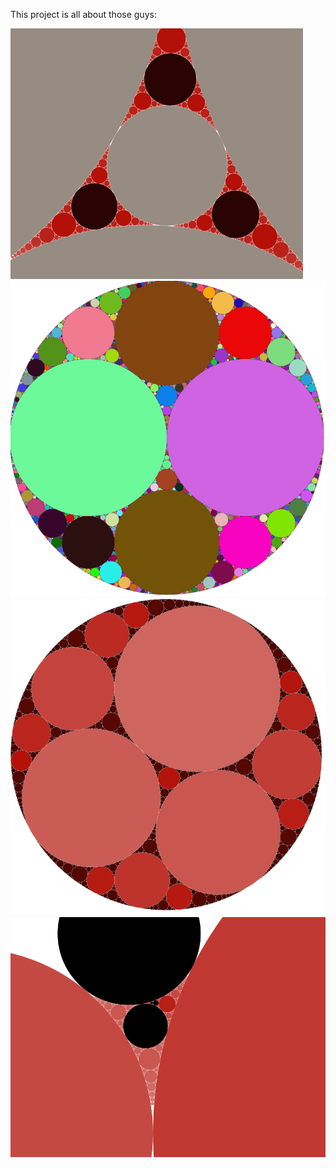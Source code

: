 This project is all about those guys:


![alt text](https://github.com/Ferdodonna/Gasket/blob/master/p/cap5.PNG)
![alt text](https://github.com/Ferdodonna/Gasket/blob/master/p/cap2.PNG)
![alt text](https://github.com/Ferdodonna/Gasket/blob/master/p/cap3.PNG)
![alt text](https://github.com/Ferdodonna/Gasket/blob/master/p/cap4.PNG)


